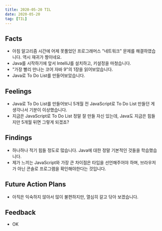 ```yaml
---
title: 2020-05-20 TIL
date: 2020-05-20
tag: [TIL]
---
```


## Facts

- 아침 알고리즘 시간에 어제 못풀었던 프로그래머스 "네트워크" 문제를 해결하였습니다. 역시 재귀가 짱이네요.
- Java를 시작하기에 앞서 IntelliJ를 설치하고, 키설정을 마쳤습니다.
- "가장 빨리 만나는 코어 자바 9"의 1장을 읽어보았습니다.
- Java로 To Do List를 만들어보았습니다.

## Feelings

- Java로 To Do List를 만들어보니 5개월 전 JavaScript로 To Do List 만들던 게 생각나서 기분이 이상했습니다.
- 지금은 JavaScript로 To Do List 정말 잘 만들 자신 있는데, Java도 지금은 힘들지만 5개월 뒤면 그렇게 되겠죠?

## Findings

- 하나하나 적기 힘들 정도로 많습니다. Java에 대한 정말 기본적인 것들을 학습했습니다.
- 제가 느끼는 JavaScript와 가장 큰 차이점은 타입을 선언해주어야 하며, 브라우저가 아닌 콘솔로 프로그램을 확인해야한다는 것입니다.

## Future Action Plans

- 아직은 익숙하지 않아서 많이 불편하지만, 열심히 갈고 닦아 보겠습니다.

## Feedback

- OK
